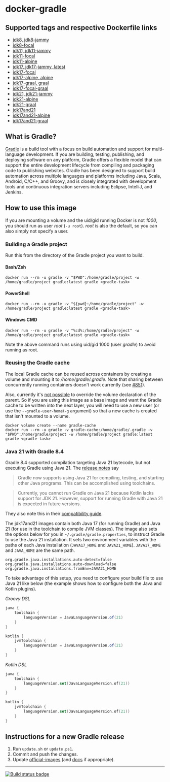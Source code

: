 # docker-gradle

## Supported tags and respective Dockerfile links

* [jdk8, jdk8-jammy](https://github.com/keeganwitt/docker-gradle/blob/master/jdk8/Dockerfile)
* [jdk8-focal](https://github.com/keeganwitt/docker-gradle/blob/master/jdk8-focal/Dockerfile)
* [jdk11, jdk11-jammy](https://github.com/keeganwitt/docker-gradle/blob/master/jdk11/Dockerfile)
* [jdk11-focal](https://github.com/keeganwitt/docker-gradle/blob/master/jdk11-focal/Dockerfile)
* [jdk11-alpine](https://github.com/keeganwitt/docker-gradle/blob/master/jdk11-alpine/Dockerfile)
* [jdk17, jdk17-jammy, latest](https://github.com/keeganwitt/docker-gradle/blob/master/jdk17/Dockerfile)
* [jdk17-focal](https://github.com/keeganwitt/docker-gradle/blob/master/jdk17-focal/Dockerfile)
* [jdk17-alpine, alpine](https://github.com/keeganwitt/docker-gradle/blob/master/jdk17-alpine/Dockerfile)
* [jdk17-graal, graal](https://github.com/keeganwitt/docker-gradle/blob/master/jdk17-graal/Dockerfile)
* [jdk17-focal-graal](https://github.com/keeganwitt/docker-gradle/blob/master/jdk17-focal-graal/Dockerfile)
* [jdk21, jdk21-jammy](https://github.com/keeganwitt/docker-gradle/blob/master/jdk21/Dockerfile)
* [jdk21-alpine](https://github.com/keeganwitt/docker-gradle/blob/master/jdk21-alpine/Dockerfile)
* [jdk21-graal](https://github.com/keeganwitt/docker-gradle/blob/master/jdk21-graal/Dockerfile)
* [jdk17and21](https://github.com/keeganwitt/docker-gradle/blob/master/jdk17and21/Dockerfile)
* [jdk17and21-alpine](https://github.com/keeganwitt/docker-gradle/blob/master/jdk17and21-alpine/Dockerfile)
* [jdk17and21-graal](https://github.com/keeganwitt/docker-gradle/blob/master/jdk17and21-graal/Dockerfile)

## What is Gradle?

[Gradle](https://gradle.org/) is a build tool with a focus on build automation and support for multi-language development. If you are building, testing, publishing, and deploying software on any platform, Gradle offers a flexible model that can support the entire development lifecycle from compiling and packaging code to publishing websites. Gradle has been designed to support build automation across multiple languages and platforms including Java, Scala, Android, C/C++, and Groovy, and is closely integrated with development tools and continuous integration servers including Eclipse, IntelliJ, and Jenkins.

## How to use this image

If you are mounting a volume and the uid/gid running Docker is not *1000*, you should run as user *root* (`-u root`).
*root* is also the default, so you can also simply not specify a user.

### Building a Gradle project

Run this from the directory of the Gradle project you want to build.

#### Bash/Zsh

`docker run --rm -u gradle -v "$PWD":/home/gradle/project -w /home/gradle/project gradle:latest gradle <gradle-task>`

#### PowerShell

`docker run --rm -u gradle -v "${pwd}:/home/gradle/project" -w /home/gradle/project gradle:latest gradle <gradle-task>`

#### Windows CMD

`docker run --rm -u gradle -v "%cd%:/home/gradle/project" -w /home/gradle/project gradle:latest gradle <gradle-task>`

Note the above command runs using uid/gid 1000 (user *gradle*) to avoid running as root.

### Reusing the Gradle cache

The local Gradle cache can be reused across containers by creating a volume and mounting it to _/home/gradle/.gradle_.
Note that sharing between concurrently running containers doesn't work currently
(see [#851](https://github.com/gradle/gradle/issues/851)).

Also, currently it's [not possible](https://github.com/moby/moby/issues/3465) to override the volume declaration of the parent.
So if you are using this image as a base image and want the Gradle cache to be written into the next layer, you will need to use a new user (or use the `--gradle-user-home`/`-g` argument) so that a new cache is created that isn't mounted to a volume.

```
docker volume create --name gradle-cache
docker run --rm -u gradle -v gradle-cache:/home/gradle/.gradle -v "$PWD":/home/gradle/project -w /home/gradle/project gradle:latest gradle <gradle-task>
```

### Java 21 with Gradle 8.4

Gradle 8.4 supported compilation targeting Java 21 bytecode, but not executing Gradle using Java 21. The [release notes](https://docs.gradle.org/8.4/release-notes.html#jvm) say

> Gradle now supports using Java 21 for compiling, testing, and starting other Java programs. This can be accomplished using toolchains.

> Currently, you cannot run Gradle on Java 21 because Kotlin lacks support for JDK 21. However, support for running Gradle with Java 21 is expected in future versions.

They also note this in their [compatibility guide](https://docs.gradle.org/current/userguide/compatibility.html).

The jdk17and21 images contain both Java 17 (for running Gradle) and Java 21 (for use in the toolchain to compile JVM classes). The image also sets the options below for you in `~/.gradle/gradle.properties`, to instruct Gradle to use the Java 21 installation. It sets two environment variables with the paths of each Java installation (`JAVA17_HOME` and `JAVA21_HOME`). `JAVA17_HOME` and `JAVA_HOME` are the same path.

```
org.gradle.java.installations.auto-detect=false
org.gradle.java.installations.auto-download=false
org.gradle.java.installations.fromEnv=JAVA21_HOME
```

To take advantage of this setup, you need to configure your build file to use Java 21 like below (the example shows how to configure both the Java and Kotlin plugins).

*Groovy DSL*

```groovy
java {
    toolchain {
        languageVersion = JavaLanguageVersion.of(21)
    }
}

kotlin {
    jvmToolchain {
        languageVersion = JavaLanguageVersion.of(21)
    }
}
```

*Kotlin DSL*

```kotlin
java {
    toolchain {
        languageVersion.set(JavaLanguageVersion.of(21))
    }
}

kotlin {
    jvmToolchain {
        languageVersion.set(JavaLanguageVersion.of(21))
    }
}
```

## Instructions for a new Gradle release

1. Run `update.sh` or `update.ps1`.
1. Commit and push the changes.
1. Update [official-images](https://github.com/docker-library/official-images) (and [docs](https://github.com/docker-library/docs) if appropriate).

---
[![Build status badge](https://github.com/keeganwitt/docker-gradle/workflows/GitHub%20CI/badge.svg)](https://github.com/keeganwitt/docker-gradle/actions?query=workflow%3A%22GitHub+CI%22)
